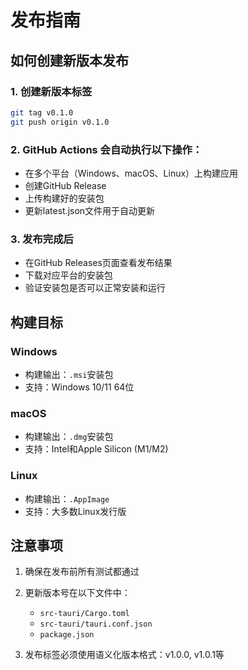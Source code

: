 # 发布指南

## 如何创建新版本发布

### 1. 创建新版本标签
```bash
git tag v0.1.0
git push origin v0.1.0
```

### 2. GitHub Actions 会自动执行以下操作：
- 在多个平台（Windows、macOS、Linux）上构建应用
- 创建GitHub Release
- 上传构建好的安装包
- 更新latest.json文件用于自动更新

### 3. 发布完成后
- 在GitHub Releases页面查看发布结果
- 下载对应平台的安装包
- 验证安装包是否可以正常安装和运行

## 构建目标

### Windows
- 构建输出：`.msi`安装包
- 支持：Windows 10/11 64位

### macOS
- 构建输出：`.dmg`安装包
- 支持：Intel和Apple Silicon (M1/M2)

### Linux
- 构建输出：`.AppImage`
- 支持：大多数Linux发行版

## 注意事项

1. 确保在发布前所有测试都通过
2. 更新版本号在以下文件中：
   - `src-tauri/Cargo.toml`
   - `src-tauri/tauri.conf.json`
   - `package.json`

3. 发布标签必须使用语义化版本格式：v1.0.0, v1.0.1等